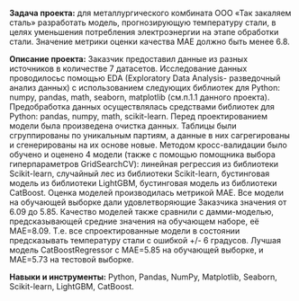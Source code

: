 **Задача проекта:** для металлургического комбината ООО «Так закаляем сталь» разработать модель, прогнозирующую температуру стали, в целях уменьшения потребления электроэнергии на этапе обработки стали. Значение метрики оценки качества MAE должно быть менее 6.8.

**Описание проекта:** Заказчик предоставил данные из разных источников в количестве 7 датасетов. Исследование данных проводилосьс помощью EDA (Exploratory Data Analysis- разведочный анализ данных) с использованием следующих библиотек для Python: numpy, pandas, math, seaborn, matplotlib (см.п.1.1 данного проекта). Предобработка данных осуществлялась средствами библиотек для Python: pandas, numpy, math, scikit-learn. Перед проектированием модели была произведена очистка данных. Таблицы были сгруппированы по уникальным партиям, а данные в них сагрегированы и сгенерированы на их основе новые. Методом кросс-валидации было обучено и оценено 4 модели (также с помощью помощника выбора гиперпараметров GridSearchCV): линейная регрессия из библиотеки Scikit-learn, случайный лес из библиотеки Scikit-learn, бустинговая модель из библиотеки LightGBM, бустинговая модель из библиотеки CatBoost. Оценка моделей производилась метрикой MAE. Все модели на обучающей выборке дали удовлетворяющие Заказчика значения от 6.09 до 5.85. Качество моделей также сравнили с дамми-моделью, предсказывающей средние значения на обучающем наборе, её MAE=8.09. Т.е. все спроектированные модели в состоянии предсказывать температуру стали с ошибкой +/- 6 градусов. Лучшая модель CatBoostRegressor с MAE=5.85 на обучающей выборке, и MAE=5.73 на тестовой выборке.

**Навыки и инструменты:** Python, Pandas, NumPy, Matplotlib, Seaborn, Scikit-learn, LightGBM, CatBoost.
